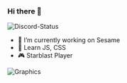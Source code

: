 ### Hi there 👋

<!--
**rithyn/rithyn** is a ✨ _special_ ✨ repository because its `README.md` (this file) appears on your GitHub profile.

Here are some ideas to get you started:

- 🔭 I’m currently working on ...
- 🌱 I’m currently learning ...
- 👯 I’m looking to collaborate on ...
- 🤔 I’m looking for help with ...
- 💬 Ask me about ...
- 📫 How to reach me: ...
- 😄 Pronouns: ...
- ⚡ Fun fact: ...
-->
![Discord-Status](https://discord.c99.nl/widget/theme-4/882990629838278746.png)
- 🔭 I’m currently working on Sesame
- 🌱 Learn JS, CSS
- 🎮 Starblast Player

![Graphics](https://github-readme-stats.vercel.app/api?username=rithyn&show_icons=true&theme=transparent)

